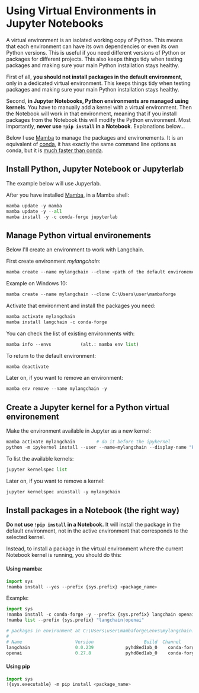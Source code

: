 # Using Virtual Environments in Jupyter Notebooks

A virtual environment is an isolated working copy of Python. This means that each environment can have its own dependencies or even its own Python versions. This is useful if you need different versions of Python or packages for different projects. This also keeps things tidy when testing packages and making sure your main Python installation stays healthy.

First of all, **you should not install packages in the default environment**, only in a dedicated virtual environment.
This keeps things tidy when testing packages and making sure your main Python installation stays healthy.

Second, **in Jupyter Notebooks, Python environments are managed using kernels**. You have to manually add a kernel with a virtual environment. Then the Notebook will work in that environment, meaning that if you install packages from the Notebook this will modify the Python environment.
Most importantly, **never use ```!pip install``` in a Notebook**. Explanations below...

Below I use [Mamba](https://github.com/conda-forge/miniforge#mambaforge) to manage the packages and environements.
It is an equivalent of [conda](https://conda.io/projects/conda/en/latest/user-guide/getting-started.html), it has exactly the same command line options as conda, but it is [much faster than conda](https://pythonspeed.com/articles/faster-conda-install/).


## Install Python, Jupyter Notebook or Jupyterlab

The example below will use Jupyerlab.

After you have installed [Mamba](https://github.com/conda-forge/miniforge#mambaforge), in a Mamba shell:

```python
mamba update -y mamba
mamba update -y --all
mamba install -y -c conda-forge jupyterlab
```

## Manage Python virtual environements

Below I'll create an environment to work with Langchain.

First create environment _mylangchain_:
```python
mamba create --name mylangchain --clone <path of the default environement>
```

Example on Windows 10:
```python
mamba create --name mylangchain --clone C:\Users\user\mambaforge
```


Activate that environment and install the packages you need:
```python
mamba activate mylangchain
mamba install langchain -c conda-forge
```

You can check the list of existing environments with:
```python
mamba info --envs           (alt.: mamba env list)
```

To return to the default environment:
```python
mamba deactivate
```

Later on, if you want to remove an environment:
```python
mamba env remove --name mylangchain -y
```


## Create a Jupyter kernel for a Python virtual environement

Make the environment available in Jupyter as a new kernel:
```python
mamba activate mylangchain        # do it before the ipykernel
python -m ipykernel install --user --name=mylangchain --display-name "Python (langchain)"
```

To list the available kernels:
```python
jupyter kernelspec list
```

Later on, if you want to remove a kernel:
```python
jupyter kernelspec uninstall -y mylangchain
```


## Install packages in a Notebook (the right way)

**Do not use `!pip install` in a Notebook.**
It will install the package in the default environment, not in the active environment that corresponds to the selected kernel.

Instead, to install a package in the virtual environment where the current Notebook kernel is running, you should do this:

#### Using mamba:
```python
import sys
!mamba install --yes --prefix {sys.prefix} <package_name>
```

Example:
```python
import sys
!mamba install -c conda-forge -y --prefix {sys.prefix} langchain openai
!mamba list --prefix {sys.prefix} "langchain|openai"

# packages in environment at C:\Users\user\mambaforge\envs\mylangchain:
#
# Name                    Version                   Build  Channel
langchain                 0.0.239            pyhd8ed1ab_0    conda-forge
openai                    0.27.8             pyhd8ed1ab_0    conda-forge

```

#### Using pip
```python
import sys
!{sys.executable} -m pip install <package_name>
```
